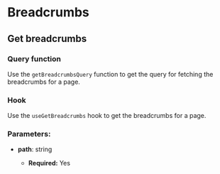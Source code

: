 # Breadcrumbs

## Get breadcrumbs

### Query function

Use the `getBreadcrumbsQuery` function to get the query for fetching the breadcrumbs for a page.

### Hook

Use the `useGetBreadcrumbs` hook to get the breadcrumbs for a page.

### Parameters:

- **path**: string

  - **Required:** Yes
